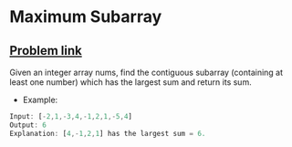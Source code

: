 # Maximum Subarray

## [Problem link](https://leetcode.com/problems/maximum-subarray/)

Given an integer array nums, find the contiguous subarray (containing at least one number) which has the largest sum and return its sum.

- Example:

``` js
Input: [-2,1,-3,4,-1,2,1,-5,4]
Output: 6
Explanation: [4,-1,2,1] has the largest sum = 6.
```
